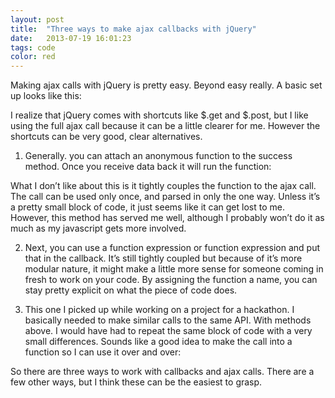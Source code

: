 ```yaml
---
layout: post
title:  "Three ways to make ajax callbacks with jQuery"
date:   2013-07-19 16:01:23
tags: code
color: red
---
```


Making ajax calls with jQuery is pretty easy. Beyond easy really. A basic set up looks like this:


I realize that jQuery comes with shortcuts like $.get and $.post, but I like using the full ajax call because it can be a little clearer for me. However the shortcuts can be very good, clear alternatives.

<!--more-->
	
1. Generally. you can attach an anonymous function to the success method. Once you receive data back it will run the function:



 What I don’t like about this is it tightly couples the function to the ajax call. The call can be used only once, and parsed in only the one way. Unless it’s a pretty small block of code, it just seems like it can get lost to me. However, this method has served me well, although I probably won’t do it as much as my javascript gets more involved.

2. Next, you can use a function expression or function expression and put that in the callback. It’s still tightly coupled but because of it’s more modular nature, it might make a little more sense for someone coming in fresh to work on your code. By assigning the function a name, you can stay pretty explicit on what the piece of code does.



3. This one I picked up while working on a project for a hackathon. I basically needed to make similar calls to the same API. With methods above. I would have had to repeat the same block of code with a very small differences. Sounds like a good idea to make the call into a function so I can use it over and over:



So there are three ways to work with callbacks and ajax calls. There are a few other ways, but I think these can be the easiest to grasp.